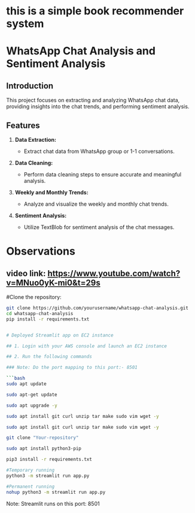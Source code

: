 # this is a simple book recommender system 



# WhatsApp Chat Analysis and Sentiment Analysis

## Introduction

This project focuses on extracting and analyzing WhatsApp chat data, providing insights into the chat trends, and performing sentiment analysis.

## Features

1. **Data Extraction:**
   - Extract chat data from WhatsApp group or 1-1 conversations.

2. **Data Cleaning:**
   - Perform data cleaning steps to ensure accurate and meaningful analysis.

3. **Weekly and Monthly Trends:**
   - Analyze and visualize the weekly and monthly chat trends.

4. **Sentiment Analysis:**
   - Utilize TextBlob for sentiment analysis of the chat messages.
  
# Observations
## video link: https://www.youtube.com/watch?v=MNuo0yK-mi0&t=29s



#Clone the repository:
   ```bash
   git clone https://github.com/yourusername/whatsapp-chat-analysis.git
   cd whatsapp-chat-analysis
   pip install -r requirements.txt


# Deployed Streamlit app on EC2 instance

## 1. Login with your AWS console and launch an EC2 instance

## 2. Run the following commands

### Note: Do the port mapping to this port:- 8501

```bash
sudo apt update
```

```bash
sudo apt-get update
```

```bash
sudo apt upgrade -y
```

```bash
sudo apt install git curl unzip tar make sudo vim wget -y
```

```bash
sudo apt install git curl unzip tar make sudo vim wget -y
```

```bash
git clone "Your-repository"
```

```bash
sudo apt install python3-pip
```

```bash
pip3 install -r requirements.txt
```

```bash
#Temporary running
python3 -m streamlit run app.py
```

```bash
#Permanent running
nohup python3 -m streamlit run app.py
```

Note: Streamlit runs on this port: 8501


